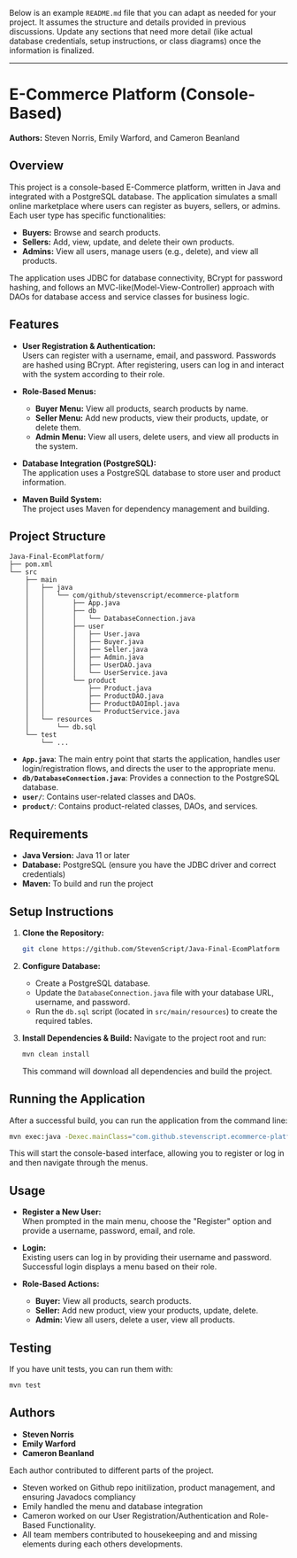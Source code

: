 Below is an example `README.md` file that you can adapt as needed for your project. It assumes the structure and details provided in previous discussions. Update any sections that need more detail (like actual database credentials, setup instructions, or class diagrams) once the information is finalized.

---

# E-Commerce Platform (Console-Based)

**Authors:** Steven Norris, Emily Warford, and Cameron Beanland

## Overview

This project is a console-based E-Commerce platform, written in Java and integrated with a PostgreSQL database. The application simulates a small online marketplace where users can register as buyers, sellers, or admins. Each user type has specific functionalities:

- **Buyers:** Browse and search products.
- **Sellers:** Add, view, update, and delete their own products.
- **Admins:** View all users, manage users (e.g., delete), and view all products.

The application uses JDBC for database connectivity, BCrypt for password hashing, and follows an MVC-like(Model-View-Controller) approach with DAOs for database access and service classes for business logic.

## Features

- **User Registration & Authentication:**  
  Users can register with a username, email, and password. Passwords are hashed using BCrypt. After registering, users can log in and interact with the system according to their role.
- **Role-Based Menus:**

  - **Buyer Menu:** View all products, search products by name.
  - **Seller Menu:** Add new products, view their products, update, or delete them.
  - **Admin Menu:** View all users, delete users, and view all products in the system.

- **Database Integration (PostgreSQL):**  
  The application uses a PostgreSQL database to store user and product information.

- **Maven Build System:**  
  The project uses Maven for dependency management and building.

## Project Structure

```
Java-Final-EcomPlatform/
├── pom.xml
└── src
    ├── main
    │   ├── java
    │   │   └── com/github/stevenscript/ecommerce-platform
    │   │       ├── App.java
    │   │       ├── db
    │   │       │   └── DatabaseConnection.java
    │   │       ├── user
    │   │       │   ├── User.java
    │   │       │   ├── Buyer.java
    │   │       │   ├── Seller.java
    │   │       │   ├── Admin.java
    │   │       │   ├── UserDAO.java
    │   │       │   └── UserService.java
    │   │       └── product
    │   │           ├── Product.java
    │   │           ├── ProductDAO.java
    │   │           ├── ProductDAOImpl.java
    │   │           └── ProductService.java
    │   └── resources
    │       └── db.sql
    └── test
        └── ...
```

- **`App.java`**: The main entry point that starts the application, handles user login/registration flows, and directs the user to the appropriate menu.
- **`db/DatabaseConnection.java`**: Provides a connection to the PostgreSQL database.
- **`user/`**: Contains user-related classes and DAOs.
- **`product/`**: Contains product-related classes, DAOs, and services.

## Requirements

- **Java Version:** Java 11 or later
- **Database:** PostgreSQL (ensure you have the JDBC driver and correct credentials)
- **Maven:** To build and run the project

## Setup Instructions

1. **Clone the Repository:**
   ```bash
   git clone https://github.com/StevenScript/Java-Final-EcomPlatform
   ```
2. **Configure Database:**
   - Create a PostgreSQL database.
   - Update the `DatabaseConnection.java` file with your database URL, username, and password.
   - Run the `db.sql` script (located in `src/main/resources`) to create the required tables.
3. **Install Dependencies & Build:**
   Navigate to the project root and run:

   ```bash
   mvn clean install
   ```

   This command will download all dependencies and build the project.

## Running the Application

After a successful build, you can run the application from the command line:

```bash
mvn exec:java -Dexec.mainClass="com.github.stevenscript.ecommerce-platform.App"
```

This will start the console-based interface, allowing you to register or log in and then navigate through the menus.

## Usage

- **Register a New User:**  
  When prompted in the main menu, choose the "Register" option and provide a username, password, email, and role.
- **Login:**  
  Existing users can log in by providing their username and password. Successful login displays a menu based on their role.

- **Role-Based Actions:**
  - **Buyer:** View all products, search products.
  - **Seller:** Add new product, view your products, update, delete.
  - **Admin:** View all users, delete a user, view all products.

## Testing

If you have unit tests, you can run them with:

```bash
mvn test
```

## Authors

- **Steven Norris**
- **Emily Warford**
- **Cameron Beanland**

Each author contributed to different parts of the project.

- Steven worked on Github repo initilization, product management, and ensuring Javadocs compliancy
- Emily handled the menu and database integration
- Cameron worked on our User Registration/Authentication and Role-Based Functionality.
- All team members contributed to housekeeping and and missing elements during each others developments.
